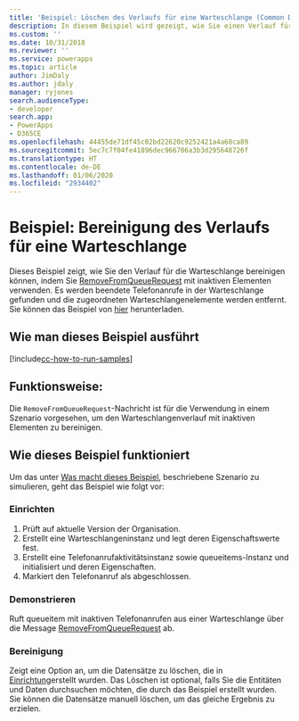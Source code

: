 ```yaml
---
title: 'Beispiel: Löschen des Verlaufs für eine Warteschlange (Common Data Service) | Microsoft-Dokumentation'
description: In diesem Beispiel wird gezeigt, wie Sie einen Verlauf für eine Warteschlange bereinigen
ms.custom: ''
ms.date: 10/31/2018
ms.reviewer: ''
ms.service: powerapps
ms.topic: article
author: JimDaly
ms.author: jdaly
manager: ryjones
search.audienceType:
- developer
search.app:
- PowerApps
- D365CE
ms.openlocfilehash: 44455de71df45c02bd22620c9252421a4a68ca89
ms.sourcegitcommit: 5ec7c7f04fe41896dec966706a3b3d295648726f
ms.translationtype: HT
ms.contentlocale: de-DE
ms.lasthandoff: 01/06/2020
ms.locfileid: "2934402"
---
```

# <a name="sample-clean-up-history-for-a-queue"></a>Beispiel: Bereinigung des Verlaufs für eine Warteschlange

<!-- https://docs.microsoft.com/dynamics365/customer-engagement/developer/sample-clean-up-history-queue-early-bound -->

 Dieses Beispiel zeigt, wie Sie den Verlauf für die Warteschlange bereinigen können, indem Sie [RemoveFromQueueRequest](https://docs.microsoft.com/dotnet/api/microsoft.crm.sdk.messages.removefromqueuerequest?view=dynamics-general-ce-9) mit inaktiven Elementen verwenden. Es werden beendete Telefonanrufe in der Warteschlange gefunden und die zugeordneten Warteschlangenelemente werden entfernt. Sie können das Beispiel von [hier](https://github.com/Microsoft/PowerApps-Samples/tree/master/cds/orgsvc/C%23/CleanHistoryQueue) herunterladen.

## <a name="how-to-run-this-sample"></a>Wie man dieses Beispiel ausführt

[!include[cc-how-to-run-samples](../../includes/cc-how-to-run-samples.md)]

## <a name="what-this-sample-does"></a>Funktionsweise:

Die `RemoveFromQueueRequest`-Nachricht ist für die Verwendung in einem Szenario vorgesehen, um den Warteschlangenverlauf mit inaktiven Elementen zu bereinigen.

## <a name="how-this-sample-works"></a>Wie dieses Beispiel funktioniert

Um das unter [Was macht dieses Beispiel](#what-this-sample-does), beschriebene Szenario zu simulieren, geht das Beispiel wie folgt vor:

### <a name="setup"></a>Einrichten

1. Prüft auf aktuelle Version der Organisation.
2. Erstellt eine Warteschlangeninstanz und legt deren Eigenschaftswerte fest.
3. Erstellt eine Telefonanrufaktivitätsinstanz sowie queueitems-Instanz und initialisiert und deren Eigenschaften.
4. Markiert den Telefonanruf als abgeschlossen. 

### <a name="demonstrate"></a>Demonstrieren

Ruft queueitem mit inaktiven Telefonanrufen aus einer Warteschlange über die Message [RemoveFromQueueRequest](https://docs.microsoft.com/dotnet/api/microsoft.crm.sdk.messages.removefromqueuerequest?view=dynamics-general-ce-9) ab.

### <a name="clean-up"></a>Bereinigung

Zeigt eine Option an, um die Datensätze zu löschen, die in [Einrichtung](#setup)erstellt wurden. Das Löschen ist optional, falls Sie die Entitäten und Daten durchsuchen möchten, die durch das Beispiel erstellt wurden. Sie können die Datensätze manuell löschen, um das gleiche Ergebnis zu erzielen.
